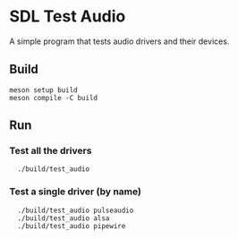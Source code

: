 # SDL Test Audio

A simple program that tests audio drivers and their devices.

## Build

```shell
meson setup build
meson compile -C build
```

## Run

### Test all the drivers

```shell
  ./build/test_audio
```

### Test a single driver (by name)

```shell
  ./build/test_audio pulseaudio
  ./build/test_audio alsa
  ./build/test_audio pipewire
```
